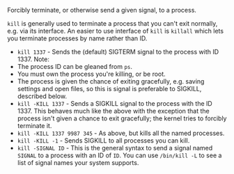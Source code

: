 Forcibly terminate, or otherwise send a given signal, to a process.

`kill` is generally used to terminate a process that you can't exit normally,
e.g. via its interface. An easier to use interface of `kill` is `killall`
which lets you terminate processes by name rather than ID.

* `kill 1337` - Sends the (default) SIGTERM signal to the process with ID 1337. Note:
 * The process ID can be gleaned from `ps`.
 * You must own the process you're killing, or be root.
 * The process is given the chance of exiting gracefully, e.g. saving settings
and open files, so this is signal is preferable to SIGKILL, described below.
* `kill -KILL 1337` - Sends a SIGKILL signal to the process with the ID 1337.
This behaves much like the above with the exception that the process isn't
given a chance to exit gracefully; the kernel tries to forcibly terminate it.
* `kill -KILL 1337 9987 345` - As above, but kills all the named processes.
* `kill -KILL -1` - Sends SIGKILL to all processes you can kill.
* `kill -SIGNAL ID` - This is the general syntax to send a signal named
`SIGNAL` to a process with an ID of `ID`. You can use `/bin/kill -L` to see a
list of signal names your system supports.
